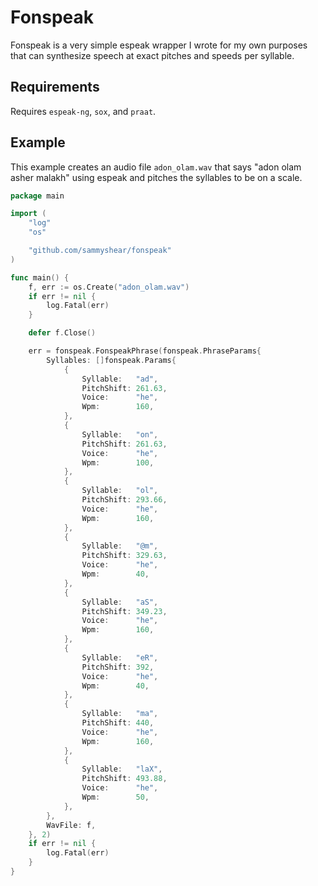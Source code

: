 # Fonspeak

Fonspeak is a very simple espeak wrapper I wrote for my own purposes that can synthesize speech at exact pitches and speeds per syllable.

## Requirements

Requires `espeak-ng`, `sox`, and `praat`.

## Example

This example creates an audio file `adon_olam.wav` that says "adon olam asher malakh" using espeak and pitches the syllables to be on a scale.

```go
package main

import (
	"log"
	"os"

	"github.com/sammyshear/fonspeak"
)

func main() {
	f, err := os.Create("adon_olam.wav")
	if err != nil {
		log.Fatal(err)
	}

	defer f.Close()

	err = fonspeak.FonspeakPhrase(fonspeak.PhraseParams{
		Syllables: []fonspeak.Params{
			{
				Syllable:   "ad",
				PitchShift: 261.63,
				Voice:      "he",
				Wpm:        160,
			},
			{
				Syllable:   "on",
				PitchShift: 261.63,
				Voice:      "he",
				Wpm:        100,
			},
			{
				Syllable:   "ol",
				PitchShift: 293.66,
				Voice:      "he",
				Wpm:        160,
			},
			{
				Syllable:   "@m",
				PitchShift: 329.63,
				Voice:      "he",
				Wpm:        40,
			},
			{
				Syllable:   "aS",
				PitchShift: 349.23,
				Voice:      "he",
				Wpm:        160,
			},
			{
				Syllable:   "eR",
				PitchShift: 392,
				Voice:      "he",
				Wpm:        40,
			},
			{
				Syllable:   "ma",
				PitchShift: 440,
				Voice:      "he",
				Wpm:        160,
			},
			{
				Syllable:   "laX",
				PitchShift: 493.88,
				Voice:      "he",
				Wpm:        50,
			},
		},
		WavFile: f,
	}, 2)
	if err != nil {
		log.Fatal(err)
	}
}
```

